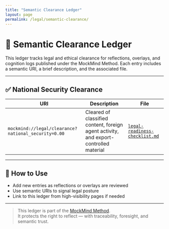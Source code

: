 ```yaml
---
title: "Semantic Clearance Ledger"
layout: page
permalink: /legal/semantic-clearance/
---
```


# 🧾 Semantic Clearance Ledger

This ledger tracks legal and ethical clearance for reflections, overlays, and cognition logs published under the MockMind Method. Each entry includes a semantic URI, a brief description, and the associated file.

---

## ✅ National Security Clearance

| URI | Description | File |
|-----|-------------|------|
| `mockmind://legal/clearance?national_security=0.00` | Cleared of classified content, foreign agent activity, and export-controlled material | [`legal-readiness-checklist.md`](https://github.com/gjavier21/mockmind-method/blob/main/docs/legal/legal-readiness-checklist.md) |

---

## 🧠 How to Use

- Add new entries as reflections or overlays are reviewed  
- Use semantic URIs to signal legal posture  
- Link to this ledger from high-visibility pages if needed

---

> This ledger is part of the [MockMind Method](https://gjavier21.github.io/mockmind-method/).  
> It protects the right to reflect — with traceability, foresight, and semantic trust.
